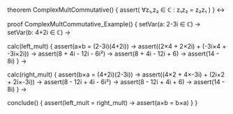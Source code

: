 theorem ComplexMultCommutative() {
  assert(
    ∀z₁,z₂ ∈ ℂ : z₁z₂ = z₂z₁
  )
} ↔

proof ComplexMultCommutative_Example() {
  setVar(a: 2-3i ∈ ℂ) →
  setVar(b: 4+2i ∈ ℂ) →
  
  calc(left_mult) {
    assert(a×b = (2-3i)(4+2i)) →
    assert((2×4 + 2×2i) + (-3i×4 + -3i×2i)) →
    assert(8 + 4i - 12i - 6i²) →
    assert(8 + 4i - 12i + 6) →
    assert(14 - 8i)
  } →
  
  calc(right_mult) {
    assert(b×a = (4+2i)(2-3i)) →
    assert((4×2 + 4×-3i) + (2i×2 + 2i×-3i)) →
    assert(8 - 12i + 4i - 6i²) →
    assert(8 - 12i + 4i + 6) →
    assert(14 - 8i)
  } →
  
  conclude() {
    assert(left_mult = right_mult) →
    assert(a×b = b×a)
  }
}